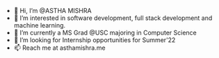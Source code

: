 - 👋 Hi, I’m @ASTHA MISHRA
- 👀 I’m interested in software development, full stack development and machine learning.
- 🌱 I’m currently a MS Grad @USC majoring in Computer Science
- 💞️ I’m looking for Internship opportunities for Summer'22
- 📫 Reach me at asthamishra.me

